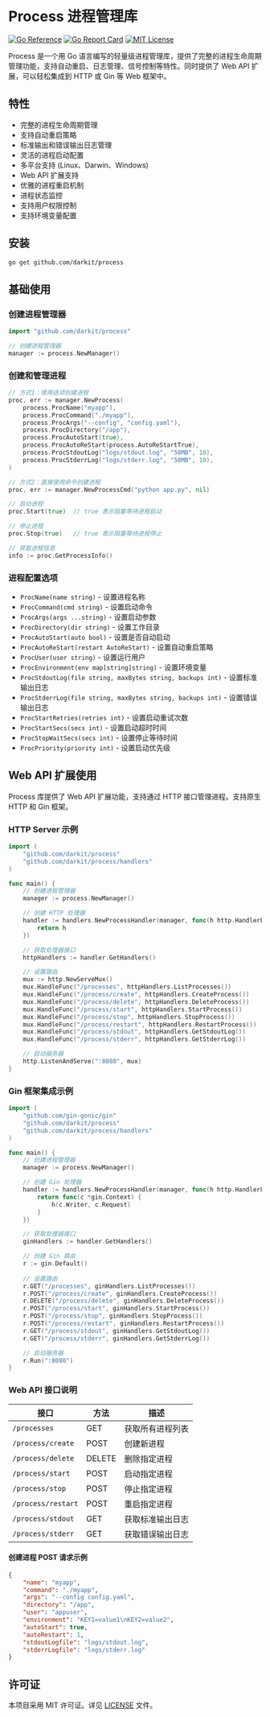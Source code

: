 # Process 进程管理库

[![Go Reference](https://pkg.go.dev/badge/github.com/darkit/process.svg)](https://pkg.go.dev/github.com/darkit/process)
[![Go Report Card](https://goreportcard.com/badge/github.com/darkit/process)](https://goreportcard.com/report/github.com/darkit/process)
[![MIT License](https://img.shields.io/badge/license-MIT-blue.svg)](https://github.com/darkit/process/blob/master/LICENSE)


Process 是一个用 Go 语言编写的轻量级进程管理库，提供了完整的进程生命周期管理功能，支持自动重启、日志管理、信号控制等特性。同时提供了 Web API 扩展，可以轻松集成到 HTTP 或 Gin 等 Web 框架中。

## 特性

- 完整的进程生命周期管理
- 支持自动重启策略
- 标准输出和错误输出日志管理
- 灵活的进程启动配置
- 多平台支持 (Linux、Darwin、Windows)
- Web API 扩展支持
- 优雅的进程重启机制
- 进程状态监控
- 支持用户权限控制
- 支持环境变量配置

## 安装

```bash
go get github.com/darkit/process
```

## 基础使用

### 创建进程管理器

```go
import "github.com/darkit/process"

// 创建进程管理器
manager := process.NewManager()
```

### 创建和管理进程

```go
// 方式1：使用选项创建进程
proc, err := manager.NewProcess(
    process.ProcName("myapp"),
    process.ProcCommand("./myapp"),
    process.ProcArgs("--config", "config.yaml"),
    process.ProcDirectory("/app"),
    process.ProcAutoStart(true),
    process.ProcAutoReStart(process.AutoReStartTrue),
    process.ProcStdoutLog("logs/stdout.log", "50MB", 10),
    process.ProcStderrLog("logs/stderr.log", "50MB", 10),
)

// 方式2：直接使用命令创建进程
proc, err := manager.NewProcessCmd("python app.py", nil)

// 启动进程
proc.Start(true)  // true 表示阻塞等待进程启动

// 停止进程
proc.Stop(true)   // true 表示阻塞等待进程停止

// 获取进程信息
info := proc.GetProcessInfo()
```

### 进程配置选项

- `ProcName(name string)` - 设置进程名称
- `ProcCommand(cmd string)` - 设置启动命令
- `ProcArgs(args ...string)` - 设置启动参数
- `ProcDirectory(dir string)` - 设置工作目录
- `ProcAutoStart(auto bool)` - 设置是否自动启动
- `ProcAutoReStart(restart AutoReStart)` - 设置自动重启策略
- `ProcUser(user string)` - 设置运行用户
- `ProcEnvironment(env map[string]string)` - 设置环境变量
- `ProcStdoutLog(file string, maxBytes string, backups int)` - 设置标准输出日志
- `ProcStderrLog(file string, maxBytes string, backups int)` - 设置错误输出日志
- `ProcStartRetries(retries int)` - 设置启动重试次数
- `ProcStartSecs(secs int)` - 设置启动超时时间
- `ProcStopWaitSecs(secs int)` - 设置停止等待时间
- `ProcPriority(priority int)` - 设置启动优先级

## Web API 扩展使用

Process 库提供了 Web API 扩展功能，支持通过 HTTP 接口管理进程。支持原生 HTTP 和 Gin 框架。

### HTTP Server 示例

```go
import (
    "github.com/darkit/process"
    "github.com/darkit/process/handlers"
)

func main() {
    // 创建进程管理器
    manager := process.NewManager()

    // 创建 HTTP 处理器
    handler := handlers.NewProcessHandler(manager, func(h http.HandlerFunc) http.HandlerFunc {
        return h
    })

    // 获取处理器接口
    httpHandlers := handler.GetHandlers()

    // 设置路由
    mux := http.NewServeMux()
    mux.HandleFunc("/processes", httpHandlers.ListProcesses())
    mux.HandleFunc("/process/create", httpHandlers.CreateProcess())
    mux.HandleFunc("/process/delete", httpHandlers.DeleteProcess())
    mux.HandleFunc("/process/start", httpHandlers.StartProcess())
    mux.HandleFunc("/process/stop", httpHandlers.StopProcess())
    mux.HandleFunc("/process/restart", httpHandlers.RestartProcess())
    mux.HandleFunc("/process/stdout", httpHandlers.GetStdoutLog())
    mux.HandleFunc("/process/stderr", httpHandlers.GetStderrLog())

    // 启动服务器
    http.ListenAndServe(":8080", mux)
}
```

### Gin 框架集成示例

```go
import (
    "github.com/gin-gonic/gin"
    "github.com/darkit/process"
    "github.com/darkit/process/handlers"
)

func main() {
    // 创建进程管理器
    manager := process.NewManager()

    // 创建 Gin 处理器
    handler := handlers.NewProcessHandler(manager, func(h http.HandlerFunc) gin.HandlerFunc {
        return func(c *gin.Context) {
            h(c.Writer, c.Request)
        }
    })

    // 获取处理器接口
    ginHandlers := handler.GetHandlers()

    // 创建 Gin 路由
    r := gin.Default()
    
    // 设置路由
    r.GET("/processes", ginHandlers.ListProcesses())
    r.POST("/process/create", ginHandlers.CreateProcess())
    r.DELETE("/process/delete", ginHandlers.DeleteProcess())
    r.POST("/process/start", ginHandlers.StartProcess())
    r.POST("/process/stop", ginHandlers.StopProcess())
    r.POST("/process/restart", ginHandlers.RestartProcess())
    r.GET("/process/stdout", ginHandlers.GetStdoutLog())
    r.GET("/process/stderr", ginHandlers.GetStderrLog())

    // 启动服务器
    r.Run(":8080")
}
```

### Web API 接口说明

| 接口 | 方法 | 描述 |
|------|------|------|
| `/processes` | GET | 获取所有进程列表 |
| `/process/create` | POST | 创建新进程 |
| `/process/delete` | DELETE | 删除指定进程 |
| `/process/start` | POST | 启动指定进程 |
| `/process/stop` | POST | 停止指定进程 |
| `/process/restart` | POST | 重启指定进程 |
| `/process/stdout` | GET | 获取标准输出日志 |
| `/process/stderr` | GET | 获取错误输出日志 |

#### 创建进程 POST 请求示例

```json
{
    "name": "myapp",
    "command": "./myapp",
    "args": "--config config.yaml",
    "directory": "/app",
    "user": "appuser",
    "environment": "KEY1=value1\nKEY2=value2",
    "autoStart": true,
    "autoRestart": 1,
    "stdoutLogfile": "logs/stdout.log",
    "stderrLogfile": "logs/stderr.log"
}
```

## 许可证

本项目采用 MIT 许可证。详见 [LICENSE](LICENSE) 文件。